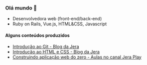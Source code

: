 ### Olá mundo 👋

- Desenvolvedora web (front-end/back-end) 
- Ruby on Rails, Vue.js, HTML&CSS, Javascript


#### Alguns conteúdos produzidos
- [Introdução ao Git - Blog da Jera](https://jera.com.br/blog/6620/desenvolvimento/guia-do-dev-iniciante-introducao-ao-git)
- [Introdução ao HTML e CSS - Blog da Jera](https://jera.com.br/blog/6824/guia-do-dev-iniciante/guia-do-dev-iniciante-introducao-ao-html-e-css)
- [Construindo aplicação web do zero - Aulas no canal Jera Play](https://github.com/rhebecaabreu/workshop-build-web-application)

